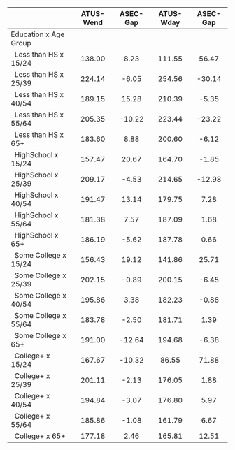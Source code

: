
|                      |    ATUS-Wend |     ASEC-Gap |    ATUS-Wday |     ASEC-Gap |
| -------------------- | :----------: | :----------: | :----------: | :----------: |
| Education x Age Group |              |              |              |              |
| &nbsp;&nbsp;Less than HS x 15/24 |       138.00 |         8.23 |       111.55 |        56.47 |
| &nbsp;&nbsp;Less than HS x 25/39 |       224.14 |        -6.05 |       254.56 |       -30.14 |
| &nbsp;&nbsp;Less than HS x 40/54 |       189.15 |        15.28 |       210.39 |        -5.35 |
| &nbsp;&nbsp;Less than HS x 55/64 |       205.35 |       -10.22 |       223.44 |       -23.22 |
| &nbsp;&nbsp;Less than HS x 65+ |       183.60 |         8.88 |       200.60 |        -6.12 |
| &nbsp;&nbsp;HighSchool x 15/24 |       157.47 |        20.67 |       164.70 |        -1.85 |
| &nbsp;&nbsp;HighSchool x 25/39 |       209.17 |        -4.53 |       214.65 |       -12.98 |
| &nbsp;&nbsp;HighSchool x 40/54 |       191.47 |        13.14 |       179.75 |         7.28 |
| &nbsp;&nbsp;HighSchool x 55/64 |       181.38 |         7.57 |       187.09 |         1.68 |
| &nbsp;&nbsp;HighSchool x 65+ |       186.19 |        -5.62 |       187.78 |         0.66 |
| &nbsp;&nbsp;Some College x 15/24 |       156.43 |        19.12 |       141.86 |        25.71 |
| &nbsp;&nbsp;Some College x 25/39 |       202.15 |        -0.89 |       200.15 |        -6.45 |
| &nbsp;&nbsp;Some College x 40/54 |       195.86 |         3.38 |       182.23 |        -0.88 |
| &nbsp;&nbsp;Some College x 55/64 |       183.78 |        -2.50 |       181.71 |         1.39 |
| &nbsp;&nbsp;Some College x 65+ |       191.00 |       -12.64 |       194.68 |        -6.38 |
| &nbsp;&nbsp;College+ x 15/24 |       167.67 |       -10.32 |        86.55 |        71.88 |
| &nbsp;&nbsp;College+ x 25/39 |       201.11 |        -2.13 |       176.05 |         1.88 |
| &nbsp;&nbsp;College+ x 40/54 |       194.84 |        -3.07 |       176.80 |         5.97 |
| &nbsp;&nbsp;College+ x 55/64 |       185.86 |        -1.08 |       161.79 |         6.67 |
| &nbsp;&nbsp;College+ x 65+ |       177.18 |         2.46 |       165.81 |        12.51 |

